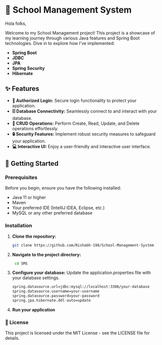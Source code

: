 # 🚀 School Management System

Hola folks,

Welcome to my School Management project! This project is a showcase of my learning journey through various Java features and Spring Boot technologies. Dive in to explore how I've implemented:

- **Spring Boot**
- **JDBC**
- **JPA**
- **Spring Security**
- **Hibernate**

## ✨ Features

- **🔐 Authorized Login:** Secure login functionality to protect your application.
- **🗄️ Database Connectivity:** Seamlessly connect to and interact with your database.
- **🔄 CRUD Operations:** Perform Create, Read, Update, and Delete operations effortlessly.
- **🔒 Security Features:** Implement robust security measures to safeguard your application.
- **💻 Interactive UI:** Enjoy a user-friendly and interactive user interface.

## 🎉 Getting Started

### Prerequisites

Before you begin, ensure you have the following installed:

- Java 11 or higher
- Maven
- Your preferred IDE (IntelliJ IDEA, Eclipse, etc.)
- MySQL or any other preferred database

### Installation

1. **Clone the repository:**
   ```sh
   git clone https://github.com/Rishabh-198/School-Management-System
2. **Navigate to the project directory:**
   ```sh
    cd SMS
3. **Configure your database:**
   Update the application.properties file with your database settings.
   ```sh
   spring.datasource.url=jdbc:mysql://localhost:3306/your-database
   spring.datasource.username=your-username
   spring.datasource.password=your-password
   spring.jpa.hibernate.ddl-auto=update
4. **Run your application**

 ### 📄 License
 This project is licensed under the MIT License - see the LICENSE file for details.

